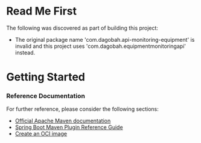 # Read Me First
The following was discovered as part of building this project:

* The original package name 'com.dagobah.api-monitoring-equipment' is invalid and this project uses 'com.dagobah.equipmentmonitoringapi' instead.

# Getting Started

### Reference Documentation
For further reference, please consider the following sections:

* [Official Apache Maven documentation](https://maven.apache.org/guides/index.html)
* [Spring Boot Maven Plugin Reference Guide](https://docs.spring.io/spring-boot/docs/2.6.1/maven-plugin/reference/html/)
* [Create an OCI image](https://docs.spring.io/spring-boot/docs/2.6.1/maven-plugin/reference/html/#build-image)

